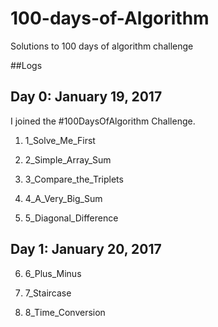 # 100-days-of-Algorithm
Solutions to 100 days of algorithm challenge

##Logs 

## Day 0: January 19, 2017 
I joined the #100DaysOfAlgorithm Challenge. 


1) 1_Solve_Me_First  

2) 2_Simple_Array_Sum 

3) 3_Compare_the_Triplets 

4) 4_A_Very_Big_Sum

5) 5_Diagonal_Difference 


## Day 1: January 20, 2017 

6) 6_Plus_Minus 

7) 7_Staircase 

8) 8_Time_Conversion 
